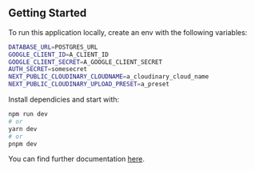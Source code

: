 ## Getting Started

To run this application locally, create an env with the following variables:

```bash
DATABASE_URL=POSTGRES_URL
GOOGLE_CLIENT_ID=A_CLIENT_ID
GOOGLE_CLIENT_SECRET=A_GOOGLE_CLIENT_SECRET
AUTH_SECRET=somesecret
NEXT_PUBLIC_CLOUDINARY_CLOUDNAME=a_cloudinary_cloud_name
NEXT_PUBLIC_CLOUDINARY_UPLOAD_PRESET=a_preset
```
Install dependicies and start with:

```bash
npm run dev
# or
yarn dev
# or
pnpm dev
```

You can find further documentation [here](https://github.com/vercel/next.js/tree/canary/packages/create-next-app).
